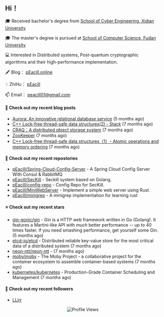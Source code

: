 ## Hi！   

🎓 Received bachelor's degree from [School of Cyber Engineering, Xidian University](https://ce.xidian.edu.cn/)

🎓 The master's degree is pursued at [School of Computer Science, Fudan University](https://cs.fudan.edu.cn/)

💻 Interested in Distributed systems, Post-quantum cryptographic algorithms and their high-performance implementation.

🖋 Blog： [pEacill.online](https://peacill.online/)

💡 ZhiHu： [pEacill](https://www.zhihu.com/people/mimanchi-61-67)

📫 Email： [peacill01@gmail.com](mailto:peacill01@gmail.com)

#### 📜 Check out my recent blog posts

- [Aurora: An innovative relational database service](https://peacill.online/post/24497.html) (5 months ago)
- [C&#43;&#43; Lock-free thread-safe data structures(2) - Stack](https://peacill.online/post/54335.html) (7 months ago)
- [CRAQ：A distributed object storage system](https://peacill.online/post/7899.html) (7 months ago)
- [ZooKeeper](https://peacill.online/post/7340.html) (7 months ago)
- [C&#43;&#43; Lock-free thread-safe data structures（1）- Atomic operations and memory ordering](https://peacill.online/post/303.html) (7 months ago)

#### 🌱 Check out my recent repostories

- [pEacill/Spring-Cloud-Config-Server](https://github.com/pEacill/Spring-Cloud-Config-Server) - A Spring Cloud Config Server With Consul &amp; RabbitMQ
- [pEacill/SecKill](https://github.com/pEacill/SecKill) - Seckill system based on Golang.
- [pEacill/config-repo](https://github.com/pEacill/config-repo) - Config Repo for SecKill.
- [pEacill/MiniWebServer](https://github.com/pEacill/MiniWebServer) - Implement a simple web server using Rust.
- [pEacill/minigrep](https://github.com/pEacill/minigrep) - A minigrep implementation for learning rust

#### ⭐ Check out my recent stars

- [gin-gonic/gin](https://github.com/gin-gonic/gin) - Gin is a HTTP web framework written in Go (Golang). It features a Martini-like API with much better performance -- up to 40 times faster. If you need smashing performance, get yourself some Gin. (5 months ago)
- [etcd-io/etcd](https://github.com/etcd-io/etcd) - Distributed reliable key-value store for the most critical data of a distributed system (7 months ago)
- [neon-ntt/neon-ntt](https://github.com/neon-ntt/neon-ntt) -  (7 months ago)
- [moby/moby](https://github.com/moby/moby) - The Moby Project - a collaborative project for the container ecosystem to assemble container-based systems (7 months ago)
- [kubernetes/kubernetes](https://github.com/kubernetes/kubernetes) - Production-Grade Container Scheduling and Management (7 months ago)

#### 👯 Check out my recent followers

- [LLjrr](https://github.com/LLjrr)



<p align="center">
  <img src="https://komarev.com/ghpvc/?username=pEacill&color=blue" alt="Profile Views" />
</p>

